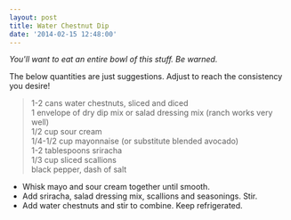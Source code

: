 ```yaml
---
layout: post
title: Water Chestnut Dip
date: '2014-02-15 12:48:00'
---
```


*You'll want to eat an entire bowl of this stuff. Be warned.*

The below quantities are just suggestions. Adjust to reach the consistency you desire!

> 1-2 cans water chestnuts, sliced and diced     
> 1 envelope of dry dip mix or salad dressing mix (ranch works very well)     
> 1/2 cup sour cream     
> 1/4-1/2 cup mayonnaise (or substitute blended avocado)     
> 1-2 tablespoons sriracha     
> 1/3 cup sliced scallions     
> black pepper, dash of salt     

* Whisk mayo and sour cream together until smooth.
* Add sriracha, salad dressing mix, scallions and seasonings. Stir.
* Add water chestnuts and stir to combine. Keep refrigerated.